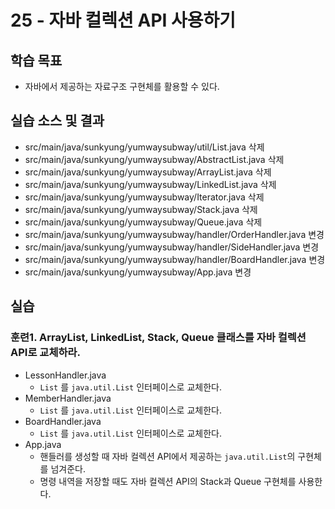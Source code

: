 # 25 - 자바 컬렉션 API 사용하기

## 학습 목표

- 자바에서 제공하는 자료구조 구현체를 활용할 수 있다.


## 실습 소스 및 결과

- src/main/java/sunkyung/yumwaysubway/util/List.java 삭제
- src/main/java/sunkyung/yumwaysubway/AbstractList.java 삭제
- src/main/java/sunkyung/yumwaysubway/ArrayList.java 삭제
- src/main/java/sunkyung/yumwaysubway/LinkedList.java 삭제
- src/main/java/sunkyung/yumwaysubway/Iterator.java 삭제
- src/main/java/sunkyung/yumwaysubway/Stack.java 삭제
- src/main/java/sunkyung/yumwaysubway/Queue.java 삭제
- src/main/java/sunkyung/yumwaysubway/handler/OrderHandler.java 변경
- src/main/java/sunkyung/yumwaysubway/handler/SideHandler.java 변경
- src/main/java/sunkyung/yumwaysubway/handler/BoardHandler.java 변경
- src/main/java/sunkyung/yumwaysubway/App.java 변경

## 실습

### 훈련1. ArrayList, LinkedList, Stack, Queue 클래스를 자바 컬렉션 API로 교체하라.

- LessonHandler.java
    - `List` 를 `java.util.List` 인터페이스로 교체한다.
- MemberHandler.java
    - `List` 를 `java.util.List` 인터페이스로 교체한다.
- BoardHandler.java
    - `List` 를 `java.util.List` 인터페이스로 교체한다.
- App.java
    - 핸들러를 생성할 때 자바 컬렉션 API에서 제공하는 `java.util.List`의 구현체를 넘겨준다.
    - 명령 내역을 저장할 때도 자바 컬렉션 API의 Stack과 Queue 구현체를 사용한다.
